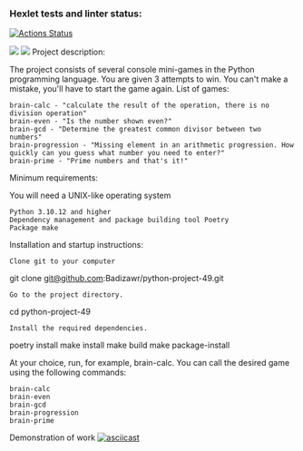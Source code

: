 ### Hexlet tests and linter status:
[![Actions Status](https://github.com/Badizawr/python-project-49/workflows/hexlet-check/badge.svg)](https://github.com/Badizawr/python-project-49/actions)

<a href="https://codeclimate.com/github/DarkWolf1990/python-project-49/maintainability"><img src="https://api.codeclimate.com/v1/badges/dd977484c3b5d792291a/maintainability" /></a>
<a href="https://codeclimate.com/github/DarkWolf1990/python-project-49/test_coverage"><img src="https://api.codeclimate.com/v1/badges/dd977484c3b5d792291a/test_coverage" /></a>
Project description:

The project consists of several console mini-games in the Python programming language. You are given 3 attempts to win.
You can't make a mistake, you'll have to start the game again. List of games:

    brain-calc - "calculate the result of the operation, there is no division operation"
    brain-even - "Is the number shown even?"
    brain-gcd - "Determine the greatest common divisor between two numbers"
    brain-progression - "Missing element in an arithmetic progression. How quickly can you guess what number you need to enter?"
    brain-prime - "Prime numbers and that's it!"

Minimum requirements:

You will need a UNIX-like operating system

    Python 3.10.12 and higher
    Dependency management and package building tool Poetry
    Package make

Installation and startup instructions:

    Clone git to your computer

git clone git@github.com:Badizawr/python-project-49.git

    Go to the project directory.

cd python-project-49

    Install the required dependencies.

poetry install
make install
make build
make package-install

At your choice, run, for example, brain-calc. You can call the desired game using the following commands:

    brain-calc
    brain-even
    brain-gcd
    brain-progression
    brain-prime

Demonstration of work
[![asciicast](https://asciinema.org/a/3hfHKrDx3sielQAiQq2Ri0PoC.svg)](https://asciinema.org/a/3hfHKrDx3sielQAiQq2Ri0PoC)
